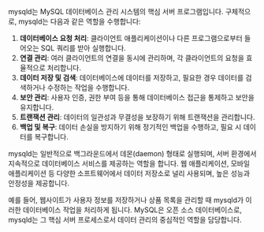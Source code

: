 mysqld는 MySQL 데이터베이스 관리 시스템의 핵심 서버 프로그램입니다. 구체적으로, mysqld는 다음과 같은 역할을 수행합니다:

1. **데이터베이스 요청 처리**: 클라이언트 애플리케이션이나 다른 프로그램으로부터 들어오는 SQL 쿼리를 받아 실행합니다.
2. **연결 관리**: 여러 클라이언트의 연결을 동시에 관리하며, 각 클라이언트의 요청을 효율적으로 처리합니다.
3. **데이터 저장 및 검색**: 데이터베이스에 데이터를 저장하고, 필요한 경우 데이터를 검색하거나 수정하는 작업을 수행합니다.
4. **보안 관리**: 사용자 인증, 권한 부여 등을 통해 데이터베이스 접근을 통제하고 보안을 유지합니다.
5. **트랜잭션 관리**: 데이터의 일관성과 무결성을 보장하기 위해 트랜잭션을 관리합니다.
6. **백업 및 복구**: 데이터 손실을 방지하기 위해 정기적인 백업을 수행하고, 필요 시 데이터를 복구합니다.

mysqld는 일반적으로 백그라운드에서 데몬(daemon) 형태로 실행되며, 서버 환경에서 지속적으로 데이터베이스 서비스를 제공하는 역할을 합니다. 웹 애플리케이션, 모바일 애플리케이션 등 다양한 소프트웨어에서 데이터 저장소로 널리 사용되며, 높은 성능과 안정성을 제공합니다.

예를 들어, 웹사이트가 사용자 정보를 저장하거나 상품 목록을 관리할 때 mysqld가 이러한 데이터베이스 작업을 처리하게 됩니다. MySQL은 오픈 소스 데이터베이스로, mysqld는 그 핵심 서버 프로세스로서 데이터 관리의 중심적인 역할을 담당합니다.